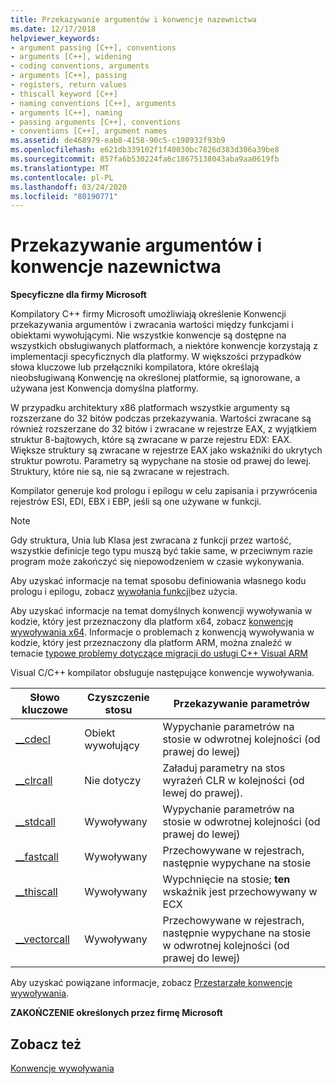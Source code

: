 ```yaml
---
title: Przekazywanie argumentów i konwencje nazewnictwa
ms.date: 12/17/2018
helpviewer_keywords:
- argument passing [C++], conventions
- arguments [C++], widening
- coding conventions, arguments
- arguments [C++], passing
- registers, return values
- thiscall keyword [C++]
- naming conventions [C++], arguments
- arguments [C++], naming
- passing arguments [C++], conventions
- conventions [C++], argument names
ms.assetid: de468979-eab8-4158-90c5-c198932f93b9
ms.openlocfilehash: e621db339102f1f40030bc7826d383d306a39be8
ms.sourcegitcommit: 857fa6b530224fa6c18675138043aba9aa0619fb
ms.translationtype: MT
ms.contentlocale: pl-PL
ms.lasthandoff: 03/24/2020
ms.locfileid: "80190771"
---
```

# <a name="argument-passing-and-naming-conventions"></a>Przekazywanie argumentów i konwencje nazewnictwa

**Specyficzne dla firmy Microsoft**

Kompilatory C++ firmy Microsoft umożliwiają określenie Konwencji przekazywania argumentów i zwracania wartości między funkcjami i obiektami wywołującymi. Nie wszystkie konwencje są dostępne na wszystkich obsługiwanych platformach, a niektóre konwencje korzystają z implementacji specyficznych dla platformy. W większości przypadków słowa kluczowe lub przełączniki kompilatora, które określają nieobsługiwaną Konwencję na określonej platformie, są ignorowane, a używana jest Konwencja domyślna platformy.

W przypadku architektury x86 platformach wszystkie argumenty są rozszerzane do 32 bitów podczas przekazywania. Wartości zwracane są również rozszerzane do 32 bitów i zwracane w rejestrze EAX, z wyjątkiem struktur 8-bajtowych, które są zwracane w parze rejestru EDX: EAX. Większe struktury są zwracane w rejestrze EAX jako wskaźniki do ukrytych struktur powrotu. Parametry są wypychane na stosie od prawej do lewej. Struktury, które nie są, nie są zwracane w rejestrach.

Kompilator generuje kod prologu i epilogu w celu zapisania i przywrócenia rejestrów ESI, EDI, EBX i EBP, jeśli są one używane w funkcji.

> [!NOTE]
> Gdy struktura, Unia lub Klasa jest zwracana z funkcji przez wartość, wszystkie definicje tego typu muszą być takie same, w przeciwnym razie program może zakończyć się niepowodzeniem w czasie wykonywania.

Aby uzyskać informacje na temat sposobu definiowania własnego kodu prologu i epilogu, zobacz [wywołania funkcji](../cpp/naked-function-calls.md)bez użycia.

Aby uzyskać informacje na temat domyślnych konwencji wywoływania w kodzie, który jest przeznaczony dla platform x64, zobacz [konwencję wywoływania x64](../build/x64-calling-convention.md). Informacje o problemach z konwencją wywoływania w kodzie, który jest przeznaczony dla platform ARM, można znaleźć w temacie [typowe problemy dotyczące migracji do usługi C++ Visual ARM](../build/common-visual-cpp-arm-migration-issues.md)

Visual C/C++ kompilator obsługuje następujące konwencje wywoływania.

|Słowo kluczowe|Czyszczenie stosu|Przekazywanie parametrów|
|-------------|-------------------|-----------------------|
|[__cdecl](../cpp/cdecl.md)|Obiekt wywołujący|Wypychanie parametrów na stosie w odwrotnej kolejności (od prawej do lewej)|
|[__clrcall](../cpp/clrcall.md)|Nie dotyczy|Załaduj parametry na stos wyrażeń CLR w kolejności (od lewej do prawej).|
|[__stdcall](../cpp/stdcall.md)|Wywoływany|Wypychanie parametrów na stosie w odwrotnej kolejności (od prawej do lewej)|
|[__fastcall](../cpp/fastcall.md)|Wywoływany|Przechowywane w rejestrach, następnie wypychane na stosie|
|[__thiscall](../cpp/thiscall.md)|Wywoływany|Wypchnięcie na stosie; **ten** wskaźnik jest przechowywany w ECX|
|[__vectorcall](../cpp/vectorcall.md)|Wywoływany|Przechowywane w rejestrach, następnie wypychane na stosie w odwrotnej kolejności (od prawej do lewej)|

Aby uzyskać powiązane informacje, zobacz [Przestarzałe konwencje wywoływania](../cpp/obsolete-calling-conventions.md).

**ZAKOŃCZENIE określonych przez firmę Microsoft**

## <a name="see-also"></a>Zobacz też

[Konwencje wywoływania](../cpp/calling-conventions.md)
